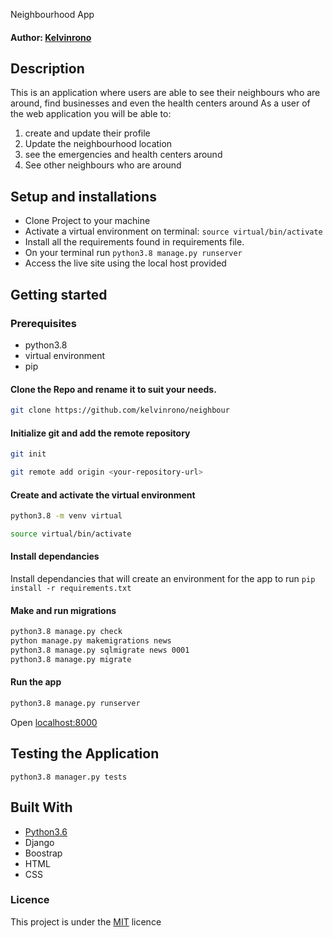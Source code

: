 Neighbourhood App
#### Author: [Kelvinrono](https://github.com/kelvinrono)
## Description
This is an application where users are able to see their neighbours who are around, find businesses and even the health centers around
As a user of the web application you will be able to:
1. create and update their profile
2. Update the neighbourhood location
3. see the emergencies and health centers around
4. See other neighbours who are around

## Setup and installations
* Clone Project to your machine
* Activate a virtual environment on terminal: `source virtual/bin/activate`
* Install all the requirements found in requirements file.
* On your terminal run `python3.8 manage.py runserver`
* Access the live site using the local host provided
## Getting started
### Prerequisites
* python3.8
* virtual environment
* pip
#### Clone the Repo and rename it to suit your needs.
```bash
git clone https://github.com/kelvinrono/neighbour
```
#### Initialize git and add the remote repository
```bash
git init
```
```bash
git remote add origin <your-repository-url>
```
#### Create and activate the virtual environment
```bash
python3.8 -m venv virtual
```
```bash
source virtual/bin/activate
```
#### Install dependancies
Install dependancies that will create an environment for the app to run
`pip install -r requirements.txt`
#### Make and run migrations
```bash
python3.8 manage.py check
python manage.py makemigrations news
python3.8 manage.py sqlmigrate news 0001
python3.8 manage.py migrate
```
#### Run the app
```bash
python3.8 manage.py runserver
```
Open [localhost:8000](http://127.0.0.1:8000)
## Testing the Application
`python3.8 manager.py tests`
## Built With
* [Python3.6](https://docs.python.org/3/)
* Django
* Boostrap
* HTML
* CSS

### Licence
This project is under the  [MIT](LICENSE) licence